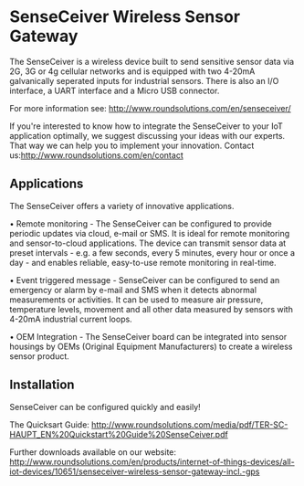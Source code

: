 # SenseCeiver Wireless Sensor Gateway
The SenseCeiver is a wireless device built to send sensitive sensor data via 2G, 3G or 4g cellular networks and is equipped with two 4-20mA galvanically seperated inputs for industrial sensors. There is also an I/O interface, a UART interface and a Micro USB connector. 

For more information see: http://www.roundsolutions.com/en/senseceiver/ 

If you're interested to know how to integrate the SenseCeiver to your IoT application optimally, we suggest discussing your ideas with our experts. That way we can help you to implement your innovation. Contact us:http://www.roundsolutions.com/en/contact

## Applications
The SenseCeiver offers a variety of innovative applications.

• Remote monitoring - The SenseCeiver can be configured to provide periodic updates via cloud, e-mail or SMS. It is ideal for remote monitoring and sensor-to-cloud applications.
The device can transmit sensor data at preset intervals - e.g. a few seconds, every 5 minutes, every hour or once a day - and enables reliable, easy-to-use remote monitoring in real-time.
 
• Event triggered message - SenseCeiver can be configured to send an emergency or alarm by e-mail and SMS when it detects abnormal measurements or activities. It can be used to measure air pressure, temperature levels, movement and all other data measured by sensors with 4-20mA industrial current loops.
 
• OEM Integration - The SenseCeiver board can be integrated into sensor housings by OEMs (Original Equipment Manufacturers) to create a wireless sensor product.

## Installation
SenseCeiver can be configured quickly and easily!

The Quicksart Guide: http://www.roundsolutions.com/media/pdf/TER-SC-HAUPT_EN%20Quickstart%20Guide%20SenseCeiver.pdf

Further downloads available on our website:
http://www.roundsolutions.com/en/products/internet-of-things-devices/all-iot-devices/10651/senseceiver-wireless-sensor-gateway-incl.-gps 
